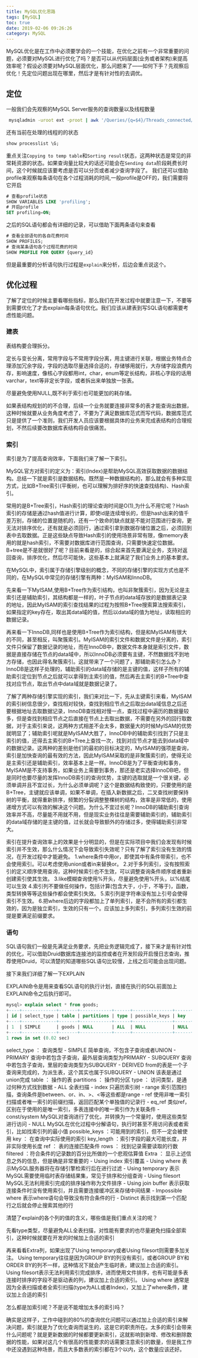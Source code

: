 ```yaml
---
title: MySQL优化思路
tags: [MySQL]
toc: true
date: 2019-02-06 09:26:26
category: MySQL
---
```

MySQL优化是在工作中必须要学会的一个技能，在优化之前有一个非常重要的问题，必须要对MySQL进行优化了吗？是否可以从代码层面(业务或者架构)来提高效率呢？假设必须要对MySQL层面优化，那么问题来了——如何下手？先观察后优化！先定位问题出现在哪里，然后才是有针对性的去调优。
<!-- more -->
## 定位
一般我们会先观察的MySQL Server服务的查询数量以及线程数量
```bash
 mysqladmin -uroot ext -proot | awk '/Queries/{q=$4}/Threads_connected/{tc=$4}/Threads_running/{tr=$4}END{printf("Queries\tThreads_connected\tThreads_running\n%d\t%d\t%d\n",q,tc,tr)}'
 ```
还有当前在处理的线程的的状态
```sql
show processlist \G;
```
重点关注`Copying to temp table`和`Sorting result`状态，这两种状态是常见的非常耗资源的状态。如果查询量比较大的话还可能会在`Sending data`阶段耗费长时间，这个时候就应该要考虑是否可以分页或者减少查询字段了。
我们还可以借助profile来观察每条语句在各个过程消耗的时间,一般profile是OFF的，我们需要将它开启
```sql
# 查看profile状态
SHOW VARIABLES LIKE 'profiling';
# 开启profile
SET profiling=ON;
```
之后的SQL语句都会有详细的记录，可以借助下面两条语句来查看
```sql
# 查看全部语句的各自花费时间
SHOW PROFILES;
# 查询某条语句各个过程花费的时间
SHOW PROFILE FOR QUERY {query_id}
```
但是最重要的分析语句执行过程是`explain`来分析，后边会重点说这个。

## 优化过程
了解了定位的时候主要看哪些指标，那么我们在开发过程中就要注意一下，不要等到需要优化了才去explain每条语句优化。我们应该从建表到写SQL语句都需要考虑性能问题。

### 建表

表结构要合理拆分。 

定长与变长分离，常用字段与不常用字段分离，用主键进行关联，根据业务特点合理添加冗余字段，字段的选取尽量选择合适的，存储够用就行，大存储字段浪费内存，影响速度，像核心字段都用int，char，enum等定长结构，非核心字段的话用varchar，text等非定长字段，或者拆出来单独放一张表。

尽量避免使用NULL,既不利于索引也可能更加的耗存储。

如果表结构规划的的不合理，后续一个业务就要连接非常多的表才能查询出数据，这种时候就要从业务角度考虑了，不要为了满足数据库范式而写代码，数据库范式只是提供了一个准则，我们开发人员应该要根据具体的业务来完成表结构的合理规划，不然后续要改数据库表结构将会很痛苦。

### 索引

索引是为了提高查询效率，下面我们来了解一下索引。

MySQL官方对索引的定义为：索引(Index)是帮助MySQL高效获取数据的数据结构。总结一下就是索引是数据结构。既然是一种数据结构的，那么就会有多种实现方式，比如B+Tree索引(平衡树，也可以理解为排好序的快速查找结构)、Hash索引。

常用的是B+Tree索引，Hash索引的理论查询时间是O(1),为什么不用它呢？Hash索引的存储是通过hash值进行计算，即使id是连续增长的，但是hash出来的值千差万别，存储的位置是随机的，还有一个致命的缺点就是不能对范围进行查询，更无法对排序优化，还有就是必须回行，通过索引拿到数据存储位置之后，必须回到表中去取数据。正是这些缺点导致Hash索引的使用场景非常有限，像memory表用的就是hash索引，不需要对数据库进行范围查询，只需要快速定位数据。B+tree是不是就很好了呢？目前来看是的，综合起来首先要满足业务，支持对返回查询，排序优化，然后尽可能快，这些基本上就满足了我们业务上的基本要求。

在MySQL中，索引属于存储引擎级别的概念，不同的存储引擎的实现方式也是不同的，在MySQL中常见的存储引擎有两种：MyISAM和InnoDB。

先来看一下MyISAM,使用B+Tree作为索引结构，也叫非聚簇索引，因为无论是主索引还是辅助索引，其结构都是一样的，叶子节点的data域存放的是数据表记录的地址，因此MyISAM的索引查找结果的过程为按照B+Tree搜索算法搜索索引，如果指定的key存在，取出其data域的值，然后以data域的值为地址，读取相应的数据记录。

再来看一下InnoDB,同样也是使用B+Tree作为索引结构，但是和MyISAM有很大的不同，甚至相反，叫聚簇索引。MyISAM的索引文件和数据文件是分离的，索引文件只保留了数据记录的地址，而在InnoDB中，数据文件本身就是索引文件，数据是直接存储在节点的data域中，所以InnoDB必须要有主键，不然数据找不到地方存储，也因此得名聚簇索引。这就带来了一个问题了，那辅助索引怎么办？InnoDB是这样子处理的，辅助索引的data域存储的是主键的值，这样子所有的辅助索引定位到节点之后就可以拿得到主索引的值，然后再去主索引的B+Tree中查找对应节点，取出节点中data域就是数据记录了。

了解了两种存储引擎实现的索引，我们来对比一下，先从主键索引来看，MyISAM的索引树信息很少，查找相对较快，查找到相应节点之后取出data域信息之后还要根据地址去取数据记录，InnoDB查找相对慢一点，查找过程中遍历的数据量较多，但是查找到相应节点之后直接在节点上去取出数据，不需要在另外的回行取数据，对于主索引来说，这两种方式相差不会太多，数据量大的时候MyISAM的优势就明显了；辅助索引呢就是MyISAM大胜了，InnoDB中的辅助索引找到了只是主索引的值，还得去主索引的B+Tree上查找一次，找到对应节点才能去到data域中的数据记录。这两种的差别是他们的最初的目标决定的，MyISAM的强项是查询，索引是加快查询的最有效的方法，因此MyISAM采取的是非聚簇索引的，使得无论是主索引还是辅助索引，效率基本上是一样。InnoDB是为了平衡查询和事务，MyISAM是不支持事务，如果业务上需要到事务，那还是老实选择InnoDB吧，但是同时也要尽量的发挥InnoDB索引的查询优势，主键的选取就是一个很关键，必须单调并且不宜过长，为什么必须单调呢？这个是数据结构致使的，只要使用的是B+Tree，主键就应该单调，如果不单调，在插入新数据之后，二叉查找树要保持树的平衡，就得重新排序，频繁的分裂调整整棵树的结构，效率是非常低的，使用递增方式可以有效的解决这个问题。为什么不宜过长呢？InnoDB的辅助索引查询效率并不高，尽量能不用就不用，但是现实业务往往是需要辅助索引的，辅助索引的data域存储的是主键的值，过长就会导致额外的存储过多，使得辅助索引非常大。

索引在提升查询效率上的效果是十分明显的，但是在实际项目中我们会发现有时候索引并不生效，那么什么情况下会导致索引失效呢？只有了解了索引没有生效的情况，在开发过程中才能避免。
1.where条件中用or，即使其中有条件带索引，也不会使用索引。可以考虑使用union或者in来替换or。
2.对于多列索引，没有按照索引的定义顺序使用查询，这种时候索引也不生效，可以调整查询条件顺序或者重新创建索引使其生效。
3.like模糊查询使用%开头，尽量避免使用%开头，以%结尾可以生效
4.索引列不要做任何操作，包括计算(包含大于，小于，不等于)，函数，类型转换等等这些操作都会使索引失效。
5.索引列是字符串没有加上引号会使得索引不生效。
6.把where后边的字段都加上了单列索引，是不会所有的索引都生效的，因为是独立索引，生效的只有一个。应该加上多列索引，多列索引生效的前提是要满足前缀要求。

### 语句
SQL语句我们一般是先满足业务要求，先把业务逻辑完成了，接下来才是有针对性的优化，可以借助Druid数据库连接池的监控或者在开发阶段开启慢日志查询，推荐使用Druid，可以清楚的知道哪些SQL语句比较慢，上线之后可能会出现问题。

接下来我们详细了解一下EXPLAIN

EXPLAIN命令是用来查看SQL语句的执行计划，直接在执行的SQL前面加上EXPLAIN命令之后执行即可。

```SQL
mysql> explain select * from goods;
+----+-------------+-------+------------+------+---------------+------+---------+------+------+----------+-------+
| id | select_type | table | partitions | type | possible_keys | key  | key_len | ref  | rows | filtered | Extra |
+----+-------------+-------+------------+------+---------------+------+---------+------+------+----------+-------+
| 1  | SIMPLE      | goods | NULL       | ALL  | NULL          | NULL | NULL    | NULL | 2    | 100.00   | NULL  |
+----+-------------+-------+------------+------+---------------+------+---------+------+------+----------+-------+
1 rows in set (0.02 sec)
```
select_type ： 查询类型
    - SIMPLE 简单查询，不包含子查询或者UNION
    - PRIMARY 查询中若包含子查询，最外层查询类型为PRIMARY
    - SUBQUERY 查询中若包含子查询，里层的查询类型为SUBQUERY
    - DERIVED from的表是一个子查询来完成的，为派生表，这个其实也属于SUBQUERY
    - UNION 该表是通过union完成
table ： 操作的表
partitions ： 操作的分区
type ： 访问类型，是通过何种方式找到数据
    - ALL 全表扫描
    - index 只遍历索引树
    - range 索引范围扫描，查询条件是between、or、in、>、<等这些都是range
    - ref 使用非唯一索引扫描或者唯一索引的前缀扫描，返回匹配某个单独值的记录行
    - eq_ref 类似ref，区别在于使用的是唯一索引，多表连接中的唯一索引作为关联条件
    - const/system MySQL对查询进行了优化，并转换为一个常量时，使用这些类型进行访问
    - NULL MySQL在优化过程中分解语句，执行时甚至不用访问表或者索引，比如找索引列的最小值
possible_keys ：可能用到的索引，但不一定会被使用
key ： 在查询中实际使用的索引
key_length ：索引字段的最大可能长度，并非实际使用长度
ref ： 表的连接匹配条件
rows ： 找到记录需要读取的行数
filtered ：符合条件的记录数的百分比所做的一个悲观估算值
Extra ： 显示上述信息之外的信息，但是确是非常重要的
    - Using index 索引覆盖
    - Using where 表示MySQL服务器将在存储引擎检索行后在进行过滤
    - Using temporary 表示MySQL需要使用临时表存储结果集，常见于排序和分组查询
    - Using filesort MySQL无法利用索引完成的排序操作称为文件排序
    - Using join buffer 表示获取连接条件时没有使用索引，并且需要连接缓冲区来存储中间结果
    - Impossible where 表示where语句会导致没有符合条件的行
    - Distinct 表示找到第一个匹配行之后就会停止搜索其他的行

清楚了explain的各个列的值的含义，哪些值是我们重点关注的呢？

先看type类型，尽量避免ALL全表扫描，对性能有要求的也尽量避免扫描全部索引，这种时候就要在开发的时候加上合适的索引

再来看看Extra列，如果出现了Using temporary或者Using filesort则需要多加关注。
Using temporary往往是因为GROUP BY的列没有索引，或者GROUP BY和ORDER BY的列不一样，这种情况下就会产生临时表，建议加上合适的索引。
Using filesort表示无法利用索引完成排序，进而使用文件排序，也有可能是多表连接时排序的字段不是驱动表的列，建议加上合适的索引。
Using where 通常是因为全表扫描或者全索引扫描(type为ALL或者Index)，又加上了where条件，建议加上合适的索引

怎么都是加索引呢？不是说不能增加太多的索引吗？

确实是这样子，工作中碰到的80%的查询优化问题可以通过加上合适的索引来解决问题，索引就是为了优化查询而诞生的，这是它的职责所在。太多的索引会带来什么问题呢？就是更新数据的时候都要更新索引，这就影响到新增、修改和删除数据的性能，如果对这几个有很高的性能要求的话需要注意索引的数量，但是我工作中还没遇到这种场景，而且大多数表的索引都在3个以内，这个数量应该还好。









